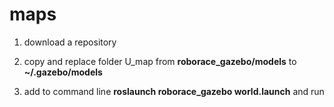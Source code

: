 # maps
1) download a repository

2) copy and replace folder U_map from **roborace_gazebo/models** to **~/.gazebo/models**

3) add to command line **roslaunch roborace_gazebo world.launch** and run
